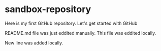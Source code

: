 # sandbox-repository
Here is my first GitHub repository. Let's get started with GitHub

README.md file was just eddited manually. This file was eddited locally.

New line was added locally.

